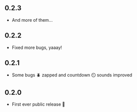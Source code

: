 ## 0.2.3
- And more of them...

## 0.2.2
- Fixed more bugs, yaaay!

## 0.2.1
- Some bugs 🪲 zapped and countdown ⏲️ sounds improved

## 0.2.0
- First ever public release 🥳
